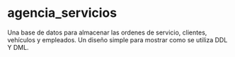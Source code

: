 # agencia_servicios
Una base de datos para almacenar las ordenes de servicio, clientes, vehículos y empleados. Un diseño simple para mostrar como se utiliza DDL Y DML.
